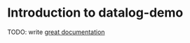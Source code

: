 # Introduction to datalog-demo

TODO: write [great documentation](http://jacobian.org/writing/what-to-write/)
